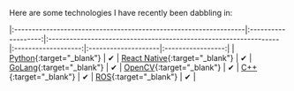 Here are some technologies I have recently been dabbling in:
        
|:-----------------------------------------------------------------|:-------------------:|:-----------------------------------------------------------------|:-------------------:|:--------------------|:-----------------:|
| [Python](https://www.python.org/){:target="_blank"}              | &#x2714;            | [React Native](https://reactnative.dev/){:target="_blank"}       | &#x2714;            | [GoLang](https://golang.org/){:target="_blank"}                  | &#x2714; 
| [OpenCV](https://opencv.org/){:target="_blank"}                  | &#x2714;            | [C++](http://www.cplusplus.com/doc/tutorial/){:target="_blank"}  | &#x2714;            | [ROS](https://www.ros.org/){:target="_blank"}                    | &#x2714;            |


<!-- | [OpenCV](https://opencv.org/){:target="_blank"}                  | &#x2714;            |
| [ROS](https://www.ros.org/){:target="_blank"}                    | &#x2714;            | -->

<script type="module">
  document.querySelectorAll('a[href="#_search-input"]').forEach(el => {
    if (!el.dataset.done) {
      el.addEventListener('click', () => document.getElementById('_search-input').focus());
      el.dataset.done = '';
    }
  });
</script>
